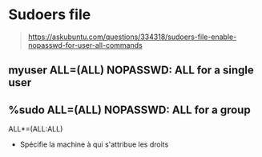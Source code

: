 # Sudoers file

> https://askubuntu.com/questions/334318/sudoers-file-enable-nopasswd-for-user-all-commands


## myuser ALL=(ALL) NOPASSWD: ALL for a single user

## %sudo  ALL=(ALL) NOPASSWD: ALL for a group

ALL*=(ALL:ALL)

* Spécifie la machine à qui s'attribue les droits
